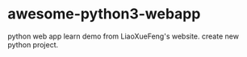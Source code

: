 # awesome-python3-webapp
python web app learn demo from LiaoXueFeng's website.
create new python project.
